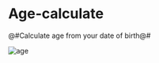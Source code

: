 # Age-calculate
@#Calculate age from your date of birth@#

![age](https://github.com/ShanmukhaPonnada/Age-calculate/assets/84898046/8aefae02-266c-4f63-8d82-3e42ac38fa69)


